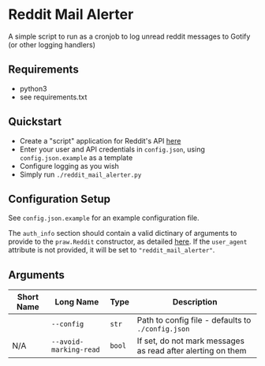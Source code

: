 # Reddit Mail Alerter
A simple script to run as a cronjob to log unread reddit messages to Gotify (or other logging handlers)

## Requirements
* python3
* see requirements.txt

## Quickstart
* Create a "script" application for Reddit's API [here](https://old.reddit.com/prefs/apps/)
* Enter your user and API credentials in `config.json`, using `config.json.example` as a template
* Configure logging as you wish
* Simply run `./reddit_mail_alerter.py`

## Configuration Setup
See `config.json.example` for an example configuration file.

The `auth_info` section should contain a valid dictinary of arguments to provide to the `praw.Reddit` constructor, as detailed [here](https://praw.readthedocs.io/en/stable/getting_started/authentication.html).
If the `user_agent` attribute is not provided, it will be set to `"reddit_mail_alerter"`.

## Arguments
|Short Name|Long Name|Type|Description|
|-|-|-|-|
||`--config`|`str`|Path to config file - defaults to `./config.json`|
|N/A|`--avoid-marking-read`|`bool`|If set, do not mark messages as read after alerting on them|
